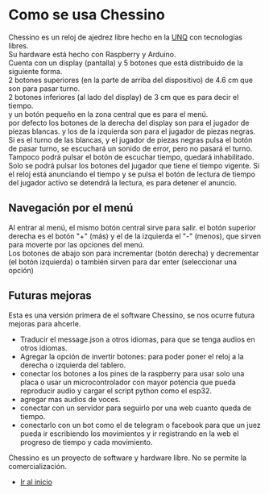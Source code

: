 # Como se usa Chessino

Chessino es un reloj de ajedrez libre hecho en la [UNQ](http://www.unq.edu.ar/) con tecnologías libres.  
Su hardware está hecho con Raspberry y Arduino.  
Cuenta con un display (pantalla) y 5 botones que está distribuido de la siguiente forma.  
2 botones superiores (en la parte de arriba del dispositivo) de 4.6 cm que son para pasar turno.  
2 botones inferiores (al lado del display) de 3 cm que es para decir el tiempo.  
y un botón pequeño en la zona central que es para el menú.  
por defecto los botones de la derecha del display son para el jugador de piezas blancas. y los de la izquierda son para el jugador de piezas negras.  
Si es el turno de las blancas, y el jugador de piezas negras pulsa el botón de pasar turno, se escuchará un sonido de error, pero no pasará el turno. Tampoco podrá pulsar el botón de escuchar tiempo, quedará inhabilitado. Solo se podrá pulsar los botones del jugador que tiene el tiempo vigente.
Si el reloj está anunciando el tiempo y se pulsa el botón de lectura de tiempo del jugador activo se detendrá la lectura, es para detener el anuncio.

## Navegación por el menú

Al entrar al menú, el mismo botón central sirve para salir.
el botón superior derecha es el botón "+" (más) y el de la izquierda el "-" (menos), que sirven para moverte por las opciones del menú.  
Los botones de abajo son para incrementar (botón derecha) y decrementar (el botón izquierda) o también sirven para dar enter (seleccionar una opción)

## Futuras mejoras

Esta es una versión primera de el software Chessino, se nos ocurre futura mejoras para ahcerle.

* Traducir el message.json a otros idiomas, para que se tenga audios en otros idiomas.
* Agregar la opción de invertir botones: para poder poner el reloj a la derecha o izquierda del tablero.
* conectar los botones a los pines de la raspberry para usar solo una placa o usar un microcontrolador con mayor potencia que pueda reproducir audio y cargar el script python como el esp32.
* agregar mas audios de voces.
* conectar con un servidor para seguirlo por una web cuanto queda de tiempo.
* conectarlo con un bot como el de telegram o facebook para que un juez pueda ir escribiendo los movimientos y ir registrando en la web el progreso de tiempo y cada movimiento.

Chessino es un proyecto de software y hardware libre. No se permite la comercialización.

* [Ir al inicio](../index.md)